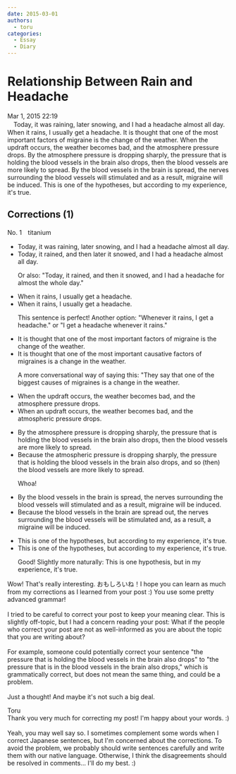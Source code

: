```yaml
---
date: 2015-03-01
authors:
  - toru
categories:
  - Essay
  - Diary
---
```


<h1 id="subject_show">Relationship Between Rain and Headache</h1>
<div class="date">Mar 1, 2015 22:19</div>
<div id="post"><div id="body_show_ori">
　Today, it was raining, later snowing, and I had a headache almost all day. When it rains, I usually get a headache. It is thought that one of the most important factors of migraine is the change of the weather. When the updraft occurs, the weather becomes bad, and the atmosphere pressure drops. By the atmosphere pressure is dropping sharply, the pressure that is holding the blood vessels in the brain also drops, then the blood vessels are more likely to spread. By the blood vessels in the brain is spread, the nerves surrounding the blood vessels will stimulated and as a result, migraine will be induced. This is one of the hypotheses, but according to my experience, it's true. 
</div></div>

<!-- more -->


## Corrections (1)
<div id="block"><div class="first_name"> No. 1　<span class="just_name">titanium</span></div><div id="block2">
<ul class="correction_field">
<li class="incorrect">Today, it was raining, later snowing, and I had a headache almost all day.</li>
<li class="corrected correct">
Today, it rain<span class="f_red">ed</span>,<span class="f_red"> and then later it</span> snow<span class="f_red">ed</span>, and I had a headache almost all day.
<p class="correction_comment">Or also: "Today, it rained, and then it snowed, and I had a headache for almost the whole day."</p>
</li>
</ul>
<ul class="correction_field">
<li class="incorrect">When it rains, I usually get a headache.</li>
<li class="corrected correct">
When it rains, I usually get a headache.
<p class="correction_comment">This sentence is perfect! Another option: "Whenever it rains, I get a headache." or "I get a headache whenever it rains."</p>
</li>
</ul>
<ul class="correction_field">
<li class="incorrect">It is thought that one of the most important factors of migraine is the change of the weather.</li>
<li class="corrected correct">
It is thought that one of the most important<span class="f_red"> causative</span> factors of migraine<span class="f_red">s</span> is <span class="f_blue">a</span> change <span class="f_blue">in </span>the weather.
<p class="correction_comment">A more conversational  way of saying this: "They say that one of the biggest causes of migraines is a change in the weather.</p>
</li>
</ul>
<ul class="correction_field">
<li class="incorrect">When the updraft occurs, the weather becomes bad, and the atmosphere pressure drops.</li>
<li class="corrected correct">
When <span class="f_red">an</span> updraft occurs, the weather becomes bad, and the atmospher<span class="f_red">ic</span> pressure drops.
</li>
</ul>
<ul class="correction_field">
<li class="incorrect">By the atmosphere pressure is dropping sharply, the pressure that is holding the blood vessels in the brain also drops, then the blood vessels are more likely to spread.</li>
<li class="corrected correct">
B<span class="f_red">ecause</span> the atmospher<span class="f_red">ic</span> pressure is dropping sharply, the pressure that is holding the blood vessels in the brain also drops, <span class="f_red">and so </span><span class="f_blue">(</span>then<span class="f_blue">)</span> the blood vessels are more likely to spread.
<p class="correction_comment">Whoa!</p>
</li>
</ul>
<ul class="correction_field">
<li class="incorrect">By the blood vessels in the brain is spread, the nerves surrounding the blood vessels will stimulated and as a result, migraine will be induced.</li>
<li class="corrected correct">
B<span class="f_red">ecause</span> the blood vessels in the brain <span class="f_red">are</span> spread <span class="f_red">out</span>, the nerves surrounding the blood vessels will<span class="f_red"> be</span> stimulated and<span class="f_red">,</span> as a result, <span class="f_red">a </span>migraine will be induced.
</li>
</ul>
<ul class="correction_field">
<li class="incorrect">This is one of the hypotheses, but according to my experience, it's true.</li>
<li class="corrected correct">
This is one of the hypotheses, but according to my experience, it's true.
<p class="correction_comment">Good! Slightly more naturally: This is one hypothesis, but in my experience, it's true.</p>
</li>
</ul>
<p class="comment_small">
 Wow! That's really interesting. おもしろいね！I hope you can learn as much from my corrections as I learned from your post :) You use some pretty advanced grammar!
 <br/>
 <br/>
 I tried to be careful to correct your post to keep your meaning clear. This is slightly off-topic, but I had a concern reading your post: What if the people who correct your post are not as well-informed as you are about the topic that you are writing about?
 <br/>
 <br/>
 For example, someone could potentially correct your sentence "the pressure that is holding the blood vessels in the brain also drops" to "the pressure that is in the blood vessels in the brain also drops," which is grammatically correct, but does not mean the same thing, and could be a problem.
 <br/>
 <br/>
 Just a thought! And maybe it's not such a big deal.
 <br/>
</p>

</div><div class="name"><span class="just_name">Toru</span><br>
Thank you very much for correcting my post! I'm happy about your words. :)<br/><br/>Yeah, you may well say so. I sometimes complement some words when I correct Japanese sentences, but I'm concerned about the corrections. To avoid the problem, we probably should write sentences carefully and write them with our native language. Otherwise, I think the disagreements should be resolved in comments... I'll do my best. :)
</div>
</div>
